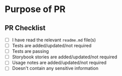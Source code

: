 <!--
🎉❤️ Thank you for taking time to contribute to @mercurials! ❤️🎉
For ease of review, please follow this template for your contribution.
-->

# Purpose of PR

<!--
Please describe the purpose of your pull request here. What do you want to add? Why do you want to add it? What are the use cases?
-->

## PR Checklist

- [ ] I have read the relevant `readme.md` file(s)
- [ ] Tests are added/updated/not required
- [ ] Tests are passing
- [ ] Storybook stories are added/updated/not required
- [ ] Usage notes are added/updated/not required
- [ ] Doesn't contain any sensitive information
